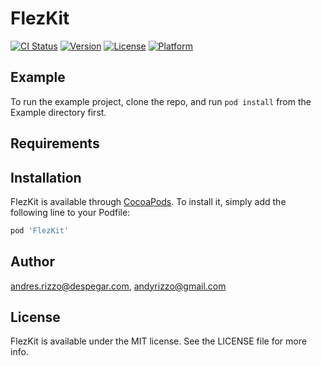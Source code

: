 # FlezKit

[![CI Status](https://img.shields.io/travis/andres.rizzo@despegar.com/FlezKit.svg?style=flat)](https://travis-ci.org/andres.rizzo@despegar.com/FlezKit)
[![Version](https://img.shields.io/cocoapods/v/FlezKit.svg?style=flat)](https://cocoapods.org/pods/FlezKit)
[![License](https://img.shields.io/cocoapods/l/FlezKit.svg?style=flat)](https://cocoapods.org/pods/FlezKit)
[![Platform](https://img.shields.io/cocoapods/p/FlezKit.svg?style=flat)](https://cocoapods.org/pods/FlezKit)

## Example

To run the example project, clone the repo, and run `pod install` from the Example directory first.

## Requirements

## Installation

FlezKit is available through [CocoaPods](https://cocoapods.org). To install
it, simply add the following line to your Podfile:

```ruby
pod 'FlezKit'
```

## Author

andres.rizzo@despegar.com, andyrizzo@gmail.com

## License

FlezKit is available under the MIT license. See the LICENSE file for more info.
